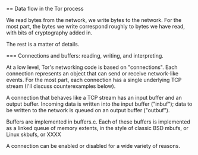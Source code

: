 
== Data flow in the Tor process

We read bytes from the network, we write bytes to the network.  For the
most part, the bytes we write correspond roughly to bytes we have read,
with bits of cryptography added in.

The rest is a matter of details.

=== Connections and buffers: reading, writing, and interpreting.

At a low level, Tor's networking code is based on "connections".  Each
connection represents an object that can send or receive network-like
events.  For the most part, each connection has a single underlying TCP
stream (I'll discuss counterexamples below).

A connection that behaves like a TCP stream has an input buffer and an
output buffer.  Incoming data is
written into the input buffer ("inbuf"); data to be written to the
network is queued on an output buffer ("outbuf").

Buffers are implemented in buffers.c.  Each of these buffers is
implemented as a linked queue of memory extents, in the style of classic
BSD mbufs, or Linux skbufs, or XXXX

A connection can be enabled or disabled for a wide variety of reasons.
